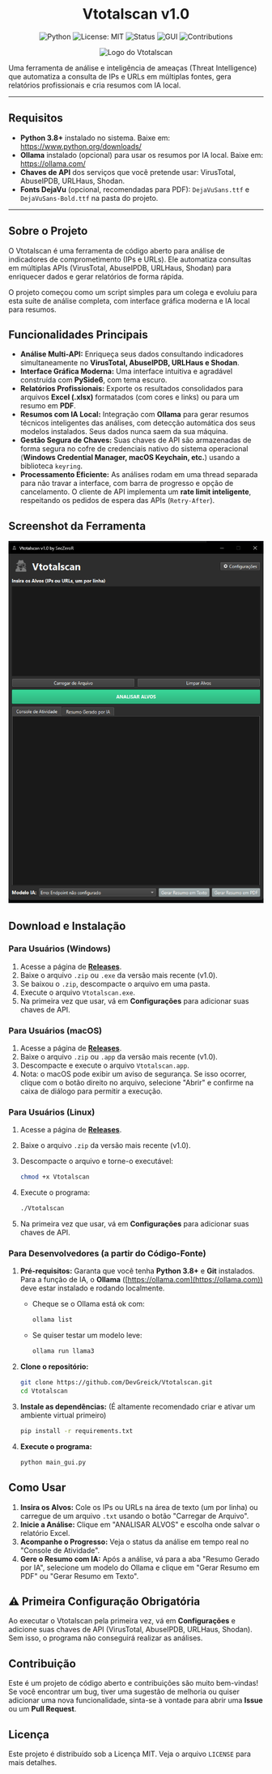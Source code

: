 <h1 align="center">Vtotalscan v1.0</h1>

<div align="center">

![Python](https://img.shields.io/badge/python-3.8+-blue.svg)
![License: MIT](https://img.shields.io/badge/License-MIT-green.svg)
![Status](https://img.shields.io/badge/status-active-success.svg)
![GUI](https://img.shields.io/badge/GUI-PySide6-purple.svg)
![Contributions](https://img.shields.io/badge/contributions-welcome-brightgreen.svg)

</div>

<p align="center">
  <img src="spy2-1.png" alt="Logo do Vtotalscan" width="150">
</p>

Uma ferramenta de análise e inteligência de ameaças (Threat Intelligence) que automatiza a consulta de IPs e URLs em múltiplas fontes, gera relatórios profissionais e cria resumos com IA local.

---

## Requisitos 

- **Python 3.8+** instalado no sistema. Baixe em: https://www.python.org/downloads/  
- **Ollama** instalado (opcional) para usar os resumos por IA local. Baixe em: https://ollama.com/  
- **Chaves de API** dos serviços que você pretende usar: VirusTotal, AbuseIPDB, URLHaus, Shodan.  
- **Fonts DejaVu** (opcional, recomendadas para PDF): `DejaVuSans.ttf` e `DejaVuSans-Bold.ttf` na pasta do projeto.

---

## Sobre o Projeto

O Vtotalscan é uma ferramenta de código aberto para análise de indicadores de comprometimento (IPs e URLs). Ele automatiza consultas em múltiplas APIs (VirusTotal, AbuseIPDB, URLHaus, Shodan) para enriquecer dados e gerar relatórios de forma rápida.

O projeto começou como um script simples para um colega e evoluiu para esta suíte de análise completa, com interface gráfica moderna e IA local para resumos.

## Funcionalidades Principais

* **Análise Multi-API:** Enriqueça seus dados consultando indicadores simultaneamente no **VirusTotal, AbuseIPDB, URLHaus e Shodan**.
* **Interface Gráfica Moderna:** Uma interface intuitiva e agradável construída com **PySide6**, com tema escuro.
* **Relatórios Profissionais:** Exporte os resultados consolidados para arquivos **Excel (.xlsx)** formatados (com cores e links) ou para um resumo em **PDF**.
* **Resumos com IA Local:** Integração com **Ollama** para gerar resumos técnicos inteligentes das análises, com detecção automática dos seus modelos instalados. Seus dados nunca saem da sua máquina.
* **Gestão Segura de Chaves:** Suas chaves de API são armazenadas de forma segura no cofre de credenciais nativo do sistema operacional (**Windows Credential Manager, macOS Keychain, etc.**) usando a biblioteca `keyring`.
* **Processamento Eficiente:** As análises rodam em uma thread separada para não travar a interface, com barra de progresso e opção de cancelamento. O cliente de API implementa um **rate limit inteligente**, respeitando os pedidos de espera das APIs (`Retry-After`).

## Screenshot da Ferramenta

<p align="center">
  <img src="vtotalscan.png" alt="Screenshot da Aplicação">
</p>

## Download e Instalação

### Para Usuários (Windows)

1. Acesse a página de **[Releases](https://github.com/DevGreick/Vtotalscan/releases)**.
2. Baixe o arquivo `.zip` ou `.exe` da versão mais recente (v1.0).
3. Se baixou o `.zip`, descompacte o arquivo em uma pasta.
4. Execute o arquivo `Vtotalscan.exe`.
5. Na primeira vez que usar, vá em **Configurações** para adicionar suas chaves de API.

### Para Usuários (macOS)

1. Acesse a página de **[Releases](https://github.com/DevGreick/Vtotalscan/releases)**.
2. Baixe o arquivo `.zip` ou `.app` da versão mais recente (v1.0).
3. Descompacte e execute o arquivo `Vtotalscan.app`.
4. Nota: o macOS pode exibir um aviso de segurança. Se isso ocorrer, clique com o botão direito no arquivo, selecione "Abrir" e confirme na caixa de diálogo para permitir a execução.

### Para Usuários (Linux)

1. Acesse a página de **[Releases](https://github.com/DevGreick/Vtotalscan/releases)**.
2. Baixe o arquivo `.zip` da versão mais recente (v1.0).
3. Descompacte o arquivo e torne-o executável:

   ```bash
   chmod +x Vtotalscan
   ```
4. Execute o programa:

   ```bash
   ./Vtotalscan
   ```
5. Na primeira vez que usar, vá em **Configurações** para adicionar suas chaves de API.

### Para Desenvolvedores (a partir do Código-Fonte)

1. **Pré-requisitos:** Garanta que você tenha **Python 3.8+** e **Git** instalados. Para a função de IA, o **Ollama** ([https://ollama.com](https://ollama.com)) deve estar instalado e rodando localmente.
   - Cheque se o Ollama está ok com:

     ```bash
     ollama list
     ```
   - Se quiser testar um modelo leve:

     ```bash
     ollama run llama3
     ```

2. **Clone o repositório:**
   ```bash
   git clone https://github.com/DevGreick/Vtotalscan.git
   cd Vtotalscan
   ```

3. **Instale as dependências:**
   (É altamente recomendado criar e ativar um ambiente virtual primeiro)
   ```bash
   pip install -r requirements.txt
   ```

4. **Execute o programa:**
   ```bash
   python main_gui.py
   ```

## Como Usar

1. **Insira os Alvos:** Cole os IPs ou URLs na área de texto (um por linha) ou carregue de um arquivo `.txt` usando o botão "Carregar de Arquivo".
2. **Inicie a Análise:** Clique em "ANALISAR ALVOS" e escolha onde salvar o relatório Excel.
3. **Acompanhe o Progresso:** Veja o status da análise em tempo real no "Console de Atividade".
4. **Gere o Resumo com IA:** Após a análise, vá para a aba "Resumo Gerado por IA", selecione um modelo do Ollama e clique em "Gerar Resumo em PDF" ou "Gerar Resumo em Texto".

## ⚠️ Primeira Configuração Obrigatória

Ao executar o Vtotalscan pela primeira vez, vá em **Configurações** e adicione suas chaves de API (VirusTotal, AbuseIPDB, URLHaus, Shodan).  
Sem isso, o programa não conseguirá realizar as análises.

## Contribuição

Este é um projeto de código aberto e contribuições são muito bem-vindas! Se você encontrar um bug, tiver uma sugestão de melhoria ou quiser adicionar uma nova funcionalidade, sinta-se à vontade para abrir uma **Issue** ou um **Pull Request**.

## Licença

Este projeto é distribuído sob a Licença MIT. Veja o arquivo `LICENSE` para mais detalhes.

